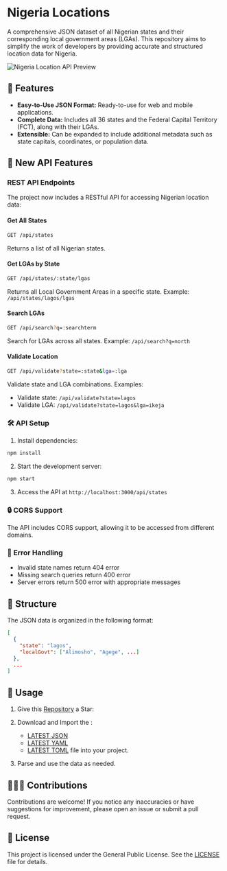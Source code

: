 # Nigeria Locations

A comprehensive JSON dataset of all Nigerian states and their corresponding local government areas (LGAs). This repository aims to simplify the work of developers by providing accurate and structured location data for Nigeria.

![Nigeria Location API Preview](https://tomilola-ng.github.io/images/ngn-location-api-preview-img.webp)

## 🚀 Features

- **Easy-to-Use JSON Format:** Ready-to-use for web and mobile applications.
- **Complete Data:** Includes all 36 states and the Federal Capital Territory (FCT), along with their LGAs.
- **Extensible:** Can be expanded to include additional metadata such as state capitals, coordinates, or population data.

## 🚀 New API Features

### REST API Endpoints

The project now includes a RESTful API for accessing Nigerian location data:

#### Get All States

```bash
GET /api/states
```

Returns a list of all Nigerian states.

#### Get LGAs by State

```bash
GET /api/states/:state/lgas
```

Returns all Local Government Areas in a specific state.
Example: `/api/states/lagos/lgas`

#### Search LGAs

```bash
GET /api/search?q=:searchterm
```

Search for LGAs across all states.
Example: `/api/search?q=north`

#### Validate Location

```bash
GET /api/validate?state=:state&lga=:lga
```

Validate state and LGA combinations.
Examples:

- Validate state: `/api/validate?state=lagos`
- Validate LGA: `/api/validate?state=lagos&lga=ikeja`

### 🛠️ API Setup

1. Install dependencies:

```bash
npm install
```

2. Start the development server:

```bash
npm start
```

3. Access the API at `http://localhost:3000/api/states`

### 🔒 CORS Support

The API includes CORS support, allowing it to be accessed from different domains.

### 🧪 Error Handling

- Invalid state names return 404 error
- Missing search queries return 400 error
- Server errors return 500 error with appropriate messages

## 🧱 Structure

The JSON data is organized in the following format:

```json
[
  {
    "state": "lagos",
    "localGovt": ["Alimosho", "Agege", ...]
  },
  ...
]
```

## 🧰 Usage

1. Give this [Repository](https://github.com/Tomilola-ng/nigeria-locations-json.git) a Star:
2. Download and Import the :

   - [LATEST JSON](data/v1-data.json)
   - [LATEST YAML](data/v1-data.yaml)
   - [LATEST TOML](data/v1-data.toml)
     file into your project.

3. Parse and use the data as needed.

## 🧑‍🤝‍🧑 Contributions

Contributions are welcome! If you notice any inaccuracies or have suggestions for improvement, please open an issue or submit a pull request.

## 📜 License

This project is licensed under the General Public License. See the [LICENSE](LICENSE) file for details.
